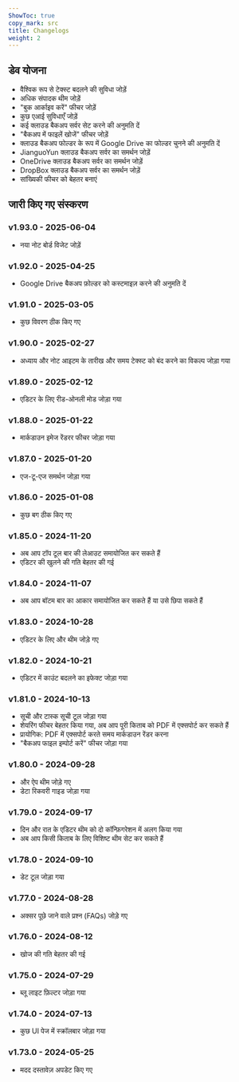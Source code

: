 ```yaml
---
ShowToc: true
copy_mark: src
title: Changelogs
weight: 2
---
```


## डेव योजना

- वैश्विक रूप से टेक्स्ट बदलने की सुविधा जोड़ें
- अधिक संपादक थीम जोड़ें
- "बुक आर्काइव करें" फीचर जोड़ें
- कुछ एआई सुविधाएँ जोड़ें
- कई क्लाउड बैकअप सर्वर सेट करने की अनुमति दें
- "बैकअप में फाइलें खोजें" फीचर जोड़ें
- क्लाउड बैकअप फोल्डर के रूप में Google Drive का फोल्डर चुनने की अनुमति दें
- JianguoYun क्लाउड बैकअप सर्वर का समर्थन जोड़ें
- OneDrive क्लाउड बैकअप सर्वर का समर्थन जोड़ें
- DropBox क्लाउड बैकअप सर्वर का समर्थन जोड़ें
- सांख्यिकी फीचर को बेहतर बनाएं

## जारी किए गए संस्करण

### v1.93.0 - 2025-06-04

- नया नोट बोर्ड विजेट जोड़ें

### v1.92.0 - 2025-04-25

- Google Drive बैकअप फ़ोल्डर को कस्टमाइज़ करने की अनुमति दें

### v1.91.0 - 2025-03-05

- कुछ विवरण ठीक किए गए

### v1.90.0 - 2025-02-27

- अध्याय और नोट आइटम के तारीख और समय टेक्स्ट को बंद करने का विकल्प जोड़ा गया

### v1.89.0 - 2025-02-12

- एडिटर के लिए रीड-ओनली मोड जोड़ा गया

### v1.88.0 - 2025-01-22

- मार्कडाउन इमेज रेंडरर फीचर जोड़ा गया

### v1.87.0 - 2025-01-20

- एज-टू-एज समर्थन जोड़ा गया

### v1.86.0 - 2025-01-08

- कुछ बग ठीक किए गए

### v1.85.0 - 2024-11-20

- अब आप टॉप टूल बार की लेआउट समायोजित कर सकते हैं
- एडिटर की खुलने की गति बेहतर की गई

### v1.84.0 - 2024-11-07

- अब आप बॉटम बार का आकार समायोजित कर सकते हैं या उसे छिपा सकते हैं

### v1.83.0 - 2024-10-28

- एडिटर के लिए और थीम जोड़े गए

### v1.82.0 - 2024-10-21

- एडिटर में काउंट बदलने का इफेक्ट जोड़ा गया

### v1.81.0 - 2024-10-13

- सूची और टास्क सूची टूल जोड़ा गया
- शेयरिंग फीचर बेहतर किया गया, अब आप पूरी किताब को PDF में एक्सपोर्ट कर सकते हैं
- प्रायोगिक: PDF में एक्सपोर्ट करते समय मार्कडाउन रेंडर करना
- "बैकअप फाइल इम्पोर्ट करें" फीचर जोड़ा गया

### v1.80.0 - 2024-09-28

- और ऐप थीम जोड़े गए
- डेटा रिकवरी गाइड जोड़ा गया

### v1.79.0 - 2024-09-17

- दिन और रात के एडिटर थीम को दो कॉन्फ़िगरेशन में अलग किया गया
- अब आप किसी किताब के लिए विशिष्ट थीम सेट कर सकते हैं

### v1.78.0 - 2024-09-10

- डेट टूल जोड़ा गया

### v1.77.0 - 2024-08-28

- अक्सर पूछे जाने वाले प्रश्न (FAQs) जोड़े गए

### v1.76.0 - 2024-08-12

- खोज की गति बेहतर की गई

### v1.75.0 - 2024-07-29

- ब्लू लाइट फ़िल्टर जोड़ा गया

### v1.74.0 - 2024-07-13

- कुछ UI पेज में स्क्रॉलबार जोड़ा गया

### v1.73.0 - 2024-05-25

- मदद दस्तावेज़ अपडेट किए गए
